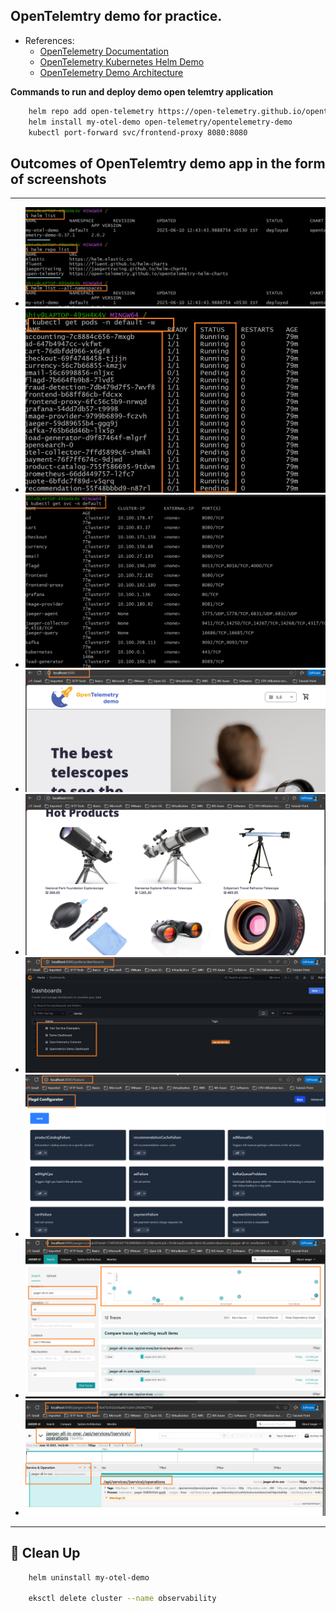 ## OpenTelemtry demo for practice.

- References:
    - [OpenTelemetry Documentation](https://opentelemetry.io/docs/)
    - [OpenTelemetry Kubernetes Helm Demo](https://opentelemetry.io/docs/platforms/kubernetes/helm/demo/)
    - [OpenTelemetry Demo Architecture](https://opentelemetry.io/docs/demo/architecture/)

**Commands to run and deploy demo open telemtry application**

```bash
    helm repo add open-telemetry https://open-telemetry.github.io/opentelemetry-helm-charts
    helm install my-otel-demo open-telemetry/opentelemetry-demo
    kubectl port-forward svc/frontend-proxy 8080:8080
```

## Outcomes of OpenTelemtry demo app in the form of screenshots

---
- ![OpenTelemetry-1](./images/OT-1.png)
- ![OpenTelemetry-2](./images/OT-2.png)
- ![OpenTelemetry-3](./images/OT-3.png)
- ![OpenTelemetry-4](./images/OT-4.png)
- ![OpenTelemetry-5](./images/OT-5.png)
- ![OpenTelemetry-6](./images/OT-6.png)
- ![OpenTelemetry-7](./images/OT-7.png)
- ![OpenTelemetry-8](./images/OT-8.png)
- ![OpenTelemetry-9](./images/OT-9.png)

---
## 🧼 Clean Up
```bash
    helm uninstall my-otel-demo

    eksctl delete cluster --name observability
```
